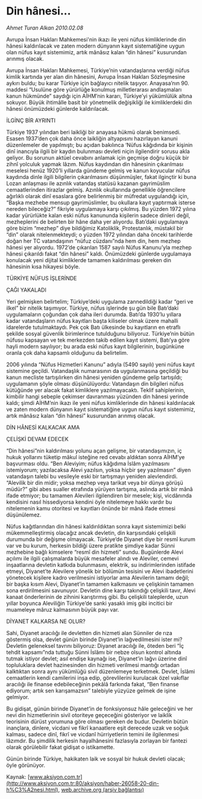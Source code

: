 # Din hânesi...

*Ahmet Turan Alkan 2010.02.08*

<div class="pNewsDetailMainContent" itemprop="articleBody">
 Avrupa İnsan Hakları Mahkemesi'nin ikazı ile yeni nüfus kimliklerinde din hânesi kaldırılacak ve zaten modern dünyanın kayıt sistematiğine uygun olan nüfus kayıt sistemimiz, artık mânâsız kalan “din hânesi” kusurundan arınmış olacak.
 <p class="MsoNormal">
  Avrupa İnsan Hakları Mahkemesi, Türkiye’nin vatandaşlarına verdiği nüfus kimlik kartında yer alan din hânesini, Avrupa İnsan Hakları Sözleşmesine aykırı buldu; bu karar Türkiye için bağlayıcı nitelik taşıyor. Anayasa’nın 90. maddesi “Usulüne göre yürürlüğe konulmuş milletlerarası andlaşmaları kanun hükmünde” saydığı için AİHM’nin kararı, Türkiye’yi yükümlülük altına sokuyor. Büyük ihtimâlle basit bir yönetmelik değişikliği ile kimliklerdeki din hânesi önümüzdeki günlerde kaldırılacak.
 </p>
 <p class="MsoNormal">
  İLGİNÇ BİR AYRINTI
 </p>
 <p class="MsoNormal">
  Türkiye 1937 yılından beri laikliği bir anayasa hükmü olarak benimsedi. Esasen 1937’den çok daha önce laikliğin altyapısını hazırlayan kanuni düzenlemeler de yapılmıştı; bu açıdan bakılınca ‘Nüfus kâğıdında bir kişinin dinî inancıyla ilgili bir kaydın bulunması devleti niçin ilgilendirir sorusu akla geliyor. Bu sorunun aktüel cevabını anlamak için geçmişe doğru küçük bir zihnî yolculuk yapmak lâzım. Nüfus kaydından din hânesinin çıkarılması meselesi henüz 1920’li yıllarda gündeme gelmiş ve kanun koyucular nüfus kaydında dinle ilgili bilgilerin çıkarılmasını düşünmüşler, fakat ilginçtir ki buna Lozan anlaşması ile azınlık vatandaş statüsü kazanan gayrimüslim cemaatlerinden itirazlar gelmiş. Azınlık okullarında genellikle öğrencilere ağırlıklı olarak dinî esaslara göre belirlenmiş bir müfredat uygulandığı için, “Başka mezhebe mensup gayrimüslimler, bu okullara kayıt yaptırmak isterse nereden bileceğiz?” fikriyle uygulamaya karşı çıkılmış. Bu yüzden 1972 yılına kadar yürürlükte kalan eski nüfus kanununda kişilerin sadece dinleri değil, mezheplerini de belirten bir hâne daha yer alıyordu. Batı’daki uygulamaya göre bizim “mezhep” diye bildiğimiz Katoliklik, Protestanlık, müstakil bir “din” olarak nitelenmekteydi; o yüzden 1972 yılından daha önceki tarihlerde doğan her TC vatandaşının “nüfuz cüzdanı”nda hem din, hem mezhep hânesi yer alıyordu. 1972’de çıkarılan 1587 sayılı Nüfus Kanunu’yla mezhep hânesi çıkarıldı fakat “din hânesi” kaldı. Önümüzdeki günlerde uygulamaya konulacak yeni dijital kimliklerde tamamen kaldırılması gereken din hânesinin kısa hikayesi böyle.
 </p>
 <p class="MsoNormal">
  TÜRKİYE NÜFUS İŞLERİNDE
 </p>
 <p class="MsoNormal">
  ÇAĞI YAKALADI
 </p>
 <p class="MsoNormal">
  Yeri gelmişken belirtelim; Türkiye’deki uygulama zannedildiği kadar “geri ve ilkel” bir nitelik taşımıyor. Türkiye, nüfus işlerinde şu gün bile Batı’daki uygulamaların çoğundan çok daha ileri durumda. Batı’da 1930’lu yıllara kadar vatandaşların nüfus kayıtları başta kiliseler olmak üzere mahalli idarelerde tutulmaktaydı. Pek çok Batı ülkesinde bu kayıtların en etraflı şekilde sosyal güvenlik birimlerince tutulduğunu biliyoruz. Türkiye’nin bütün nüfusu kapsayan ve tek merkezden takib edilen kayıt sistemi, Batı’ya göre hayli modern sayılıyor; bu arada eski nüfus kayıt bilgilerinin, bugünküne oranla çok daha kapsamlı olduğunu da belirtelim.
 </p>
 <p class="MsoNormal">
  2006 yılında “Nüfus Hizmetleri Kanunu” adıyla (5490 sayılı) yeni nüfus kayıt sistemine geçildi. Vatandaşlık numarasının da uygulanmasına geçildiği bu kanun mecliste tartışılırken din hânesi yeniden gündeme gelip tartışıldı; uygulamanın şöyle olması düşünülüyordu: Vatandaşın din bilgileri nüfus kütüğünde yer alacak fakat kimliklere yazılmayacaktı. Teklif sahiplerinin, kimbilir hangi sebeple çekimser davranması yüzünden din hânesi yerinde kaldı; şimdi AİHM’nin ikazı ile yeni nüfus kimliklerinde din hânesi kaldırılacak ve zaten modern dünyanın kayıt sistematiğine uygun nüfus kayıt sistemimiz, artık mânâsız kalan “din hânesi” kusurundan arınmış olacak.
 </p>
 <p class="MsoNormal">
  DİN HÂNESİ KALKACAK AMA
 </p>
 <p class="MsoNormal">
  ÇELİŞKİ DEVAM EDECEK
 </p>
 <p class="MsoNormal">
  “Din hânesi”nin kaldırılması yolunu açan gelişme, bir vatandaşımızın, iç hukuk yollarını tüketip mâkul isteğine red cevabı aldıktan sonra AİHM’ye başvurması oldu. “Ben Aleviyim; nüfus kâğıdıma İslâm yazılmasını istemiyorum; yazılacaksa Alevi yazılsın, yoksa hiçbir şey yazılmasın” diyen vatandaşın talebi bu vesileyle eski bir tartışmayı yeniden alevlendirdi. “Alevilik bir din midir; yoksa mezhep veya tarikat veya bir dünya görüşü müdür?” gibi abes sualler etrafında yürüyen tartışma, aslında artık bir mânâ ifade etmiyor; bu tamamen Alevileri ilgilendiren bir mesele; kişi, vicdânında kendisini nasıl hissediyorsa kendini öyle nitelemeye hakkı vardır bu nitelemenin kamu otoritesi ve kayıtları önünde bir mânâ ifade etmesi düşünülemez.
 </p>
 <p class="MsoNormal">
  Nüfus kağıtlarından din hânesi kaldırıldıktan sonra kayıt sistemimizi belki mükemmelleştirmiş olacağız ancak devletin, din karşısındaki çelişkili durumunda bir değişme olmayacak. Türkiye’de Diyanet diye bir resmî kurum var ve bu kurum, herkesin bildiği üzere pratikte şimdiye kadar Sünni mezhebine bağlı kimselere “resmî din hizmeti” sundu. Bugünlerde Alevi açılımı ile ilgili çalışmalarda büyük mesafeler alındı ve Aleviler, cemevi inşaatlarına devletin katkıda bulunmasını, elektrik, su indirimlerinden istifade etmeyi, Diyanet’te Alevilere yönelik bir bölümün tesisini ve Alevi ibadetlerini yönetecek kişilere kadro verilmesini istiyorlar ama Alevilerin tamamı değil; bir başka kısım Alevi, Diyanet’in tamamen kalkmasını ve çelişkinin tamamen sona erdirilmesini savunuyor. Devletin dine karşı takındığı çelişkili tavır, Alevi kanaat önderlerinin de zihnini karıştırmış gibi. Bu çelişkili taleplerde, uzun yıllar boyunca Aleviliğin Türkiye’de sanki yasaklı imiş gibi incitici bir muameleye mâruz kalmasının büyük payı var.
 </p>
 <p class="MsoNormal">
  DİYANET KALKARSA NE OLUR?
 </p>
 <p class="MsoNormal">
  Sahi, Diyanet aracılığı ile devletten din hizmeti alan Sünniler de rıza göstermiş olsa, devlet günün birinde Diyanet’in lağvedilmesini ister mi? Devletin geleneksel tavrını biliyoruz: Diyanet aracılığı ile, öteden beri “İç tehdit kapsamı”nda tuttuğu Sünni İslâmı bir nebze olsun kontrol altında tutmak istiyor devlet; asıl endişe kaynağı ise, Diyanet’in lağvı üzerine dinî topluluklara devlet hazinesinden din hizmeti verilmesi mantığı ortadan kalktıktan sonra aynı yükümlüğü sivil düzenlemeye terketmek. Devlet, İslâmi cemaatlerin kendi camilerini inşa edip, görevlilerini kurulacak özel vakıflar aracılığı ile finanse edebileceğinin pekâlâ farkında fakat, “Ben finanse ediyorum; artık sen karışamazsın” talebiyle yüzyüze gelmek de işine gelmiyor.
 </p>
 <p class="MsoNormal">
  Bu gidişat, günün birinde Diyanet’in de fonksiyonsuz hâle geleceğini ve her nevi din hizmetlerinin sivil otoriteye geçeceğini gösteriyor ve laiklik teorisinin dürüst yorumuna göre olması gereken de budur. Devletin bütün inançlara, dinlere, vicdani ve fikrî kanaatlere eşit derecede uzak ve soğuk kalması, sadece dinî, fikrî ve vicdanî hürriyetlerin temini ile ilgilenmesi lâzımdır. Bu şimdilik herkesin hayalhânesini fazlasıyla zorlayan bir fantezi olarak görülebilir fakat gidişat o istikamette.
 </p>
 <p class="MsoNormal">
  Günün birinde Türkiye, hakikaten laik ve sosyal bir hukuk devleti olacak; öyle görünüyor.
 </p>
</div>


Kaynak: [www.aksiyon.com.tr](http://www.aksiyon.com.tr:80/aksiyon/haber-26058-20-din-h%C3%A2nesi.html), [web.archive.org (arşiv bağlantısı)](http://web.archive.org/web/20150512115355/http://www.aksiyon.com.tr:80/aksiyon/haber-26058-20-din-h%C3%A2nesi.html)
